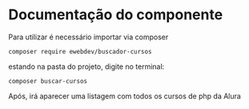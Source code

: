 # Documentação do componente

Para utilizar é necessário importar via composer
    
    composer require ewebdev/buscador-cursos
    
estando na pasta do projeto, digite no terminal:
    
    composer buscar-cursos

Após, irá aparecer uma listagem com todos os cursos de php da Alura
